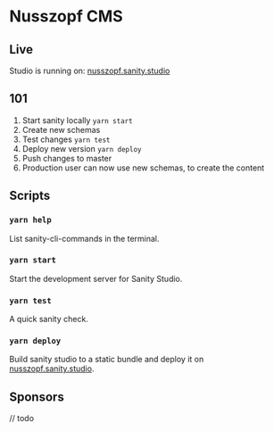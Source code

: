 # Nusszopf CMS

## Live

Studio is running on: [nusszopf.sanity.studio](https://nusszopf.sanity.studio/)

## 101

1. Start sanity locally `yarn start`
2. Create new schemas
3. Test changes `yarn test`
4. Deploy new version `yarn deploy`
5. Push changes to master
6. Production user can now use new schemas, to create the content

## Scripts

### `yarn help`

List sanity-cli-commands in the terminal.

### `yarn start`

Start the development server for Sanity Studio.

### `yarn test`

A quick sanity check.

### `yarn deploy`

Build sanity studio to a static bundle and deploy it on [nusszopf.sanity.studio](https://nusszopf.sanity.studio/).

## Sponsors

// todo
